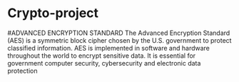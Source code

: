 # Crypto-project
#ADVANCED ENCRYPTION STANDARD
The Advanced Encryption Standard (AES) is a symmetric block cipher chosen by 
the U.S. government to protect classified information. AES is implemented in 
software and hardware throughout the world to encrypt sensitive data. It is 
essential for government computer security, cybersecurity and electronic data 
protection
